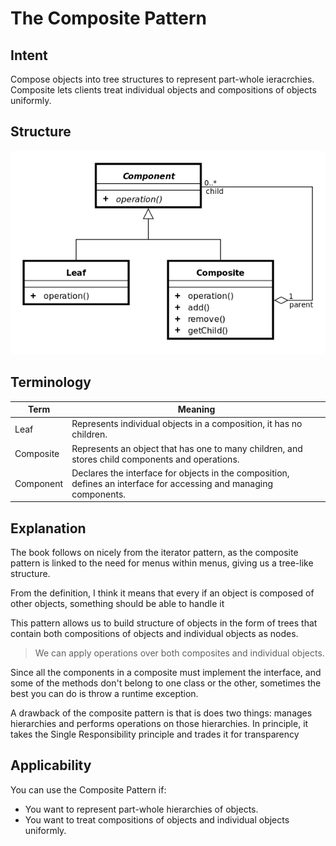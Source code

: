 # The Composite Pattern

## Intent

Compose objects into tree structures to represent part-whole ieracrchies.
Composite lets clients treat individual objects and compositions of objects
uniformly.

## Structure

![](../../data/composite_pattern_uml.png) 

## Terminology

| Term      | Meaning                                                                                                               |
| --------- | --------------------------------------------------------------------------------------------------------------------- |
| Leaf      | Represents individual objects in a composition, it has no children.                                                   |
| Composite | Represents an object that has one to many children, and stores child components and operations.                       |
| Component | Declares the interface for objects in the composition, defines an interface for accessing and managing components.    |

## Explanation

The book follows on nicely from the iterator pattern, as the composite
pattern is linked to the need for menus within menus, giving us a tree-like
structure.

From the definition, I think it means that every if an object is composed of
other objects, something should be able to handle it

This pattern allows us to build structure of objects in the form of trees
that contain both compositions of objects and individual objects as nodes.

> We can apply operations over both composites and individual objects. 

Since all the components in a composite must implement the interface, and
some of the methods don't belong to one class or the other, sometimes the
best you can do is throw a runtime exception.

A drawback of the composite pattern is that is does two things: manages
hierarchies and performs operations on those hierarchies. In principle, it
takes the Single Responsibility principle and trades it for transparency

## Applicability 

You can use the Composite Pattern if:
 * You want to represent part-whole hierarchies of objects.
 * You want to treat compositions of objects and individual objects uniformly. 
